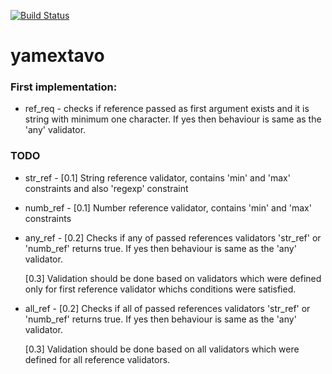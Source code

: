 [![Build Status](https://travis-ci.org/starnowski/yamextavo.svg?branch=master)](https://travis-ci.org/starnowski/yamextavo)

# yamextavo

### First implementation:

* ref_req - checks if reference passed as first argument exists and it is string with minimum one character.
If yes then behaviour is same as the 'any' validator. 

### TODO

* str_ref - [0.1] String reference validator, contains 'min' and 'max' constraints and also 'regexp' constraint
* numb_ref - [0.1] Number reference validator, contains 'min' and 'max' constraints

* any_ref - [0.2] Checks if any of passed references validators 'str_ref' or 'numb_ref' returns true. If yes then behaviour is same as the 'any' validator.

    [0.3] Validation should be done based on validators which were defined only for first reference validator whichs conditions were satisfied.
    
* all_ref - [0.2] Checks if all of passed references validators 'str_ref' or 'numb_ref' returns true. If yes then behaviour is same as the 'any' validator.

    [0.3] Validation should be done based on all validators which were defined for all reference validators.